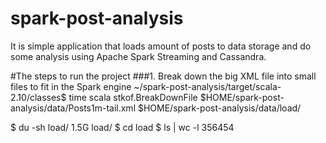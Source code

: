 # spark-post-analysis
It is simple application that loads amount of posts to data storage and do some analysis using Apache Spark Streaming and Cassandra. 

#The steps to run the project
###1. Break down the big XML file into small files to fit in the Spark engine
 ~/spark-post-analysis/target/scala-2.10/classes$ time scala stkof.BreakDownFile $HOME/spark-post-analysis/data/Posts1m-tail.xml $HOME/spark-post-analysis/data/load/
 
 $ du -sh load/
  1.5G	load/
  $ cd load
  $ ls | wc -l
  356454
 


